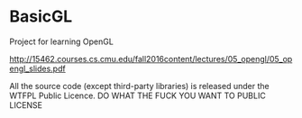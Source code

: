 # BasicGL
Project for learning OpenGL

http://15462.courses.cs.cmu.edu/fall2016content/lectures/05_opengl/05_opengl_slides.pdf

All the source code (except third-party libraries) is released under the WTFPL Public Licence.
DO WHAT THE FUCK YOU WANT TO PUBLIC LICENSE
